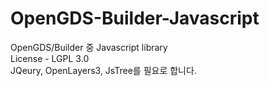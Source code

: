 # OpenGDS-Builder-Javascript
OpenGDS/Builder 중 Javascript library</br>
License - LGPL 3.0</br>
JQeury, OpenLayers3, JsTree를 필요로 합니다.</br>
